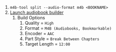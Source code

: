 1. `m4b-tool split --audio-format m4b <BOOKNAME>`
1. [Launch audiobook builder](https://www.splasm.com/audiobookbuilder/)
   1. Build Options
      1. Quality = `High`
      1. Format = `M4B (Audiobooks, Bookmarkable)`
      1. Encoder = `AAC`
      1. Part Style = `Break Between Chapters`
      1. Target Length = `12:00`
